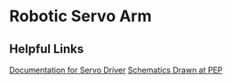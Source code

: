 # Robotic Servo Arm
## **Helpful Links**
[Documentation for Servo Driver](https://learn.adafruit.com/adafruit-16-channel-servo-driver-with-raspberry-pi/using-the-adafruit-library)
[Schematics Drawn at PEP](file:///C:/Users/ospre/Downloads/fs-20231108190449-844.pdf)
